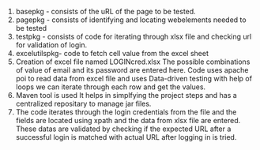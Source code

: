 1.  basepkg - consists of the uRL of the page to be tested.
2.  pagepkg - consists of identifying and locating webelements needed to be tested
3.  testpkg - consists of code for iterating through xlsx file and checking url for validation of login.
4.  excelutilspkg- code to fetch cell value from the excel sheet
5. Creation of excel file named LOGINcred.xlsx
   The possible combinations of value of email and its password are entered here.
   Code uses apache poi to read data from excel file and uses Data-driven testing with help of loops we can iterate through each row and get the values.
6. Maven tool is used
   It helps in simplfying the project steps and has a centralized repositary to manage jar files.
7. The code iterates through the login credentials from the file and the fields are located using xpath and the data from xlsx file are entered.
   These datas are validated by checking if the expected URL after a successful login is matched with actual URL after logging in is tried.

   
